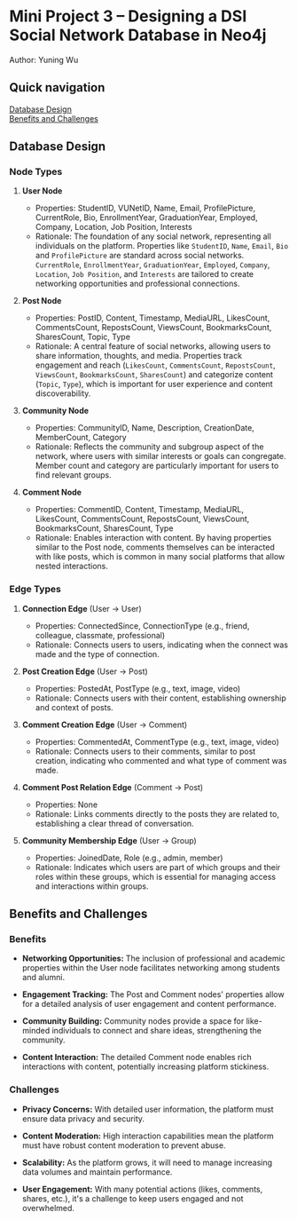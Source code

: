 # Mini Project 3 – Designing a DSI Social Network Database in Neo4j

Author: Yuning Wu

## Quick navigation

[Database Design](#Database-Design)\
[Benefits and Challenges](#Benefits-and-Challenges)

## Database Design
### Node Types

1. **User Node**
   - Properties: StudentID, VUNetID, Name, Email, ProfilePicture, CurrentRole, Bio, EnrollmentYear, GraduationYear, Employed, Company, Location, Job Position, Interests
   - Rationale: The foundation of any social network, representing all individuals on the platform. Properties like `StudentID`, `Name`, `Email`, `Bio` and `ProfilePicture` are standard across social networks. `CurrentRole`, `EnrollmentYear`, `GraduationYear`, `Employed`, `Company`, `Location`, `Job Position`, and `Interests` are tailored to create networking opportunities and professional connections.

2. **Post Node**
   - Properties: PostID, Content, Timestamp, MediaURL, LikesCount, CommentsCount, RepostsCount, ViewsCount, BookmarksCount, SharesCount, Topic, Type
   - Rationale: A central feature of social networks, allowing users to share information, thoughts, and media. Properties track engagement and reach (`LikesCount`, `CommentsCount`, `RepostsCount`, `ViewsCount`, `BookmarksCount`, `SharesCount`) and categorize content (`Topic`, `Type`), which is important for user experience and content discoverability.

3. **Community Node**
   - Properties: CommunityID, Name, Description, CreationDate, MemberCount, Category
   - Rationale: Reflects the community and subgroup aspect of the network, where users with similar interests or goals can congregate. Member count and category are particularly important for users to find relevant groups.

4. **Comment Node** 
   - Properties: CommentID, Content, Timestamp, MediaURL, LikesCount, CommentsCount, RepostsCount, ViewsCount, BookmarksCount, SharesCount, Type
   - Rationale: Enables interaction with content. By having properties similar to the Post node, comments themselves can be interacted with like posts, which is common in many social platforms that allow nested interactions.

### Edge Types

1. **Connection Edge** (User -> User)
   - Properties: ConnectedSince, ConnectionType (e.g., friend, colleague, classmate, professional)
   - Rationale: Connects users to users, indicating when the connect was made and the type of connection. 

3. **Post Creation Edge** (User -> Post)
   - Properties: PostedAt, PostType (e.g., text, image, video)
   - Rationale: Connects users with their content, establishing ownership and context of posts.

4. **Comment Creation Edge** (User -> Comment)
   - Properties: CommentedAt, CommentType (e.g., text, image, video)
   - Rationale: Connects users to their comments, similar to post creation, indicating who commented and what type of comment was made.

5. **Comment Post Relation Edge** (Comment -> Post)
   - Properties: None
   - Rationale: Links comments directly to the posts they are related to, establishing a clear thread of conversation.

6. **Community Membership Edge** (User -> Group)
   - Properties: JoinedDate, Role (e.g., admin, member)
   - Rationale: Indicates which users are part of which groups and their roles within these groups, which is essential for managing access and interactions within groups.

## Benefits and Challenges

### Benefits

- **Networking Opportunities:** The inclusion of professional and academic properties within the User node facilitates networking among students and alumni.
  
- **Engagement Tracking:** The Post and Comment nodes' properties allow for a detailed analysis of user engagement and content performance.
  
- **Community Building:** Community nodes provide a space for like-minded individuals to connect and share ideas, strengthening the community.
  
- **Content Interaction:** The detailed Comment node enables rich interactions with content, potentially increasing platform stickiness.

### Challenges

- **Privacy Concerns:** With detailed user information, the platform must ensure data privacy and security.

- **Content Moderation:** High interaction capabilities mean the platform must have robust content moderation to prevent abuse.

- **Scalability:** As the platform grows, it will need to manage increasing data volumes and maintain performance.

- **User Engagement:** With many potential actions (likes, comments, shares, etc.), it's a challenge to keep users engaged and not overwhelmed.

